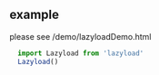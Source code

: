 ## example

please see /demo/lazyloadDemo.html


```js
  import Lazyload from 'lazyload'
  Lazyload()
  
```